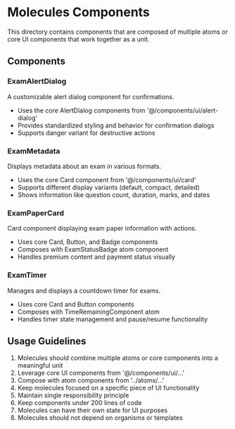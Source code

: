 # Molecules Components

This directory contains components that are composed of multiple atoms or core UI components that work together as a unit.

## Components

### ExamAlertDialog

A customizable alert dialog component for confirmations.

- Uses the core AlertDialog components from '@/components/ui/alert-dialog'
- Provides standardized styling and behavior for confirmation dialogs
- Supports danger variant for destructive actions

### ExamMetadata

Displays metadata about an exam in various formats.

- Uses the core Card component from '@/components/ui/card'
- Supports different display variants (default, compact, detailed)
- Shows information like question count, duration, marks, and dates

### ExamPaperCard

Card component displaying exam paper information with actions.

- Uses core Card, Button, and Badge components
- Composes with ExamStatusBadge atom component
- Handles premium content and payment status visually

### ExamTimer

Manages and displays a countdown timer for exams.

- Uses core Card and Button components
- Composes with TimeRemainingComponent atom
- Handles timer state management and pause/resume functionality

## Usage Guidelines

1. Molecules should combine multiple atoms or core components into a meaningful unit
2. Leverage core UI components from '@/components/ui/...'
3. Compose with atom components from '../atoms/...'
4. Keep molecules focused on a specific piece of UI functionality
5. Maintain single responsibility principle
6. Keep components under 200 lines of code
7. Molecules can have their own state for UI purposes
8. Molecules should not depend on organisms or templates
